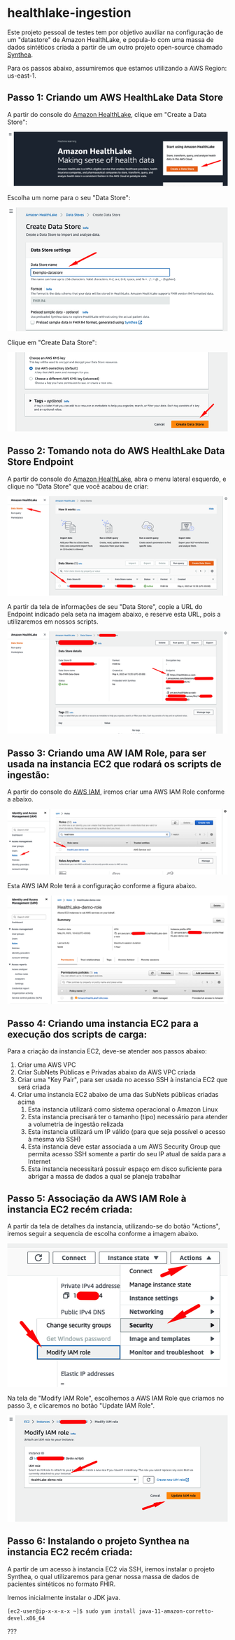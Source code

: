 # healthlake-ingestion
Este projeto pessoal de testes tem por objetivo auxiliar na configuração de um "datastore" de Amazon HealthLake, e popula-lo com uma massa de dados sintéticos criada a partir de um outro projeto open-source chamado [Synthea](https://github.com/synthetichealth/synthea).  
  
Para os passos abaixo, assumiremos que estamos utilizando a AWS Region: us-east-1.

## Passo 1: Criando um AWS HealthLake Data Store
A partir do console do [Amazon HealthLake](https://us-east-1.console.aws.amazon.com/healthlake/home?region=us-east-1#/), clique em "Create a Data Store":  
  
<kbd>![Amazon HealthLake - Create Data Store - Passo 1 - 1](/images/AmazonHealthLake_create_datastore_1.png)</kbd>
  
Escolha um nome para o seu "Data Store":  
  
<kbd>![Amazon HealthLake - Create Data Store - Passo 1 - 2](/images/AmazonHealthLake_create_datastore_2.png)</kbd>
  
Clique em "Create Data Store":  
  
<kbd>![Amazon HealthLake - Create Data Store - Passo 1 - 3](/images/AmazonHealthLake_create_datastore_3.png)</kbd>
  
## Passo 2: Tomando nota do AWS HealthLake Data Store Endpoint
A partir do console do [Amazon HealthLake](https://us-east-1.console.aws.amazon.com/healthlake/home?region=us-east-1#/), abra o menu lateral esquerdo, e clique no "Data Store" que você acabou de criar:  
  
<kbd>![Amazon HealthLake - Data Store End-point - Passo 2 - 1](/images/AmazonHealthLake_datastore_endpoint_1.png)</kbd>
  
A partir da tela de informações de seu "Data Store", copie a URL do Endpoint indicado pela seta na imagem abaixo, e reserve esta URL, pois a utilizaremos em nossos scripts.  
  
<kbd>![Amazon HealthLake - Data Store End-point - Passo 2 - 2](/images/AmazonHealthLake_datastore_endpoint_2.png)</kbd>
  
## Passo 3: Criando uma AW IAM Role, para ser usada na instancia EC2 que rodará os scripts de ingestão:
A partir do console do [AWS IAM](https://us-east-1.console.aws.amazon.com/iamv2), iremos criar uma AWS IAM Role conforme a abaixo.  
  
<kbd>![Amazon HealthLake - AWS IAM Role - Passo 3 - 1](/images/AmazonHealthLake_iam_role_1.png)</kbd>
  
Esta AWS IAM Role terá a configuração conforme a figura abaixo.  

<kbd>![Amazon HealthLake - AWS IAM Role - Passo 3 - 2](/images/AmazonHealthLake_iam_role_2.png)</kbd>

## Passo 4: Criando uma instancia EC2 para a execução dos scripts de carga:
Para a criação da instancia EC2, deve-se atender aos passos abaixo:  
1. Criar uma AWS VPC
2. Criar SubNets Públicas e Privadas abaixo da AWS VPC criada
3. Criar uma "Key Pair", para ser usada no acesso SSH à instancia EC2 que será criada
4. Criar uma instancia EC2 abaixo de uma das SubNets públicas criadas acima
    1. Esta instancia utilizará como sistema operacional o Amazon Linux
    2. Esta instancia precisará ter o tamanho (tipo) necessário para atender a volumetria de ingestão relizada 
    3. Esta instancia utilizará um IP válido (para que seja possível o acesso à mesma via SSH)
    4. Esta instancia deve estar associada a um AWS Security Group que permita acesso SSH somente a partir do seu IP atual de saída para a Internet
    5. Esta instancia necessitará possuir espaço em disco suficiente para abrigar a massa de dados a qual se planeja trabalhar

## Passo 5: Associação da AWS IAM Role à instancia EC2 recém criada:
A partir da tela de detalhes da instancia, utilizando-se do botão "Actions", iremos seguir a sequencia de escolha conforme a imagem abaixo.  
  
<kbd>![Amazon HealthLake - AWS IAM Role - Passo 5 - 1](/images/AmazonHealthLake_ec2_profile_1.png)</kbd>
  
Na tela de "Modify IAM Role", escolhemos a AWS IAM Role que criamos no passo 3, e clicaremos no botão "Update IAM Role".  
  
<kbd>![Amazon HealthLake - AWS IAM Role - Passo 5 - 1](/images/AmazonHealthLake_ec2_profile_2.png)</kbd>
  
## Passo 6: Instalando o projeto Synthea na instancia EC2 recém criada:
A partir de um acesso à instancia EC2 via SSH, iremos instalar o projeto Synthea, o qual utilizaremos para genar nossa massa de dados de pacientes sintéticos no formato FHIR.  
  
Iremos inicialmente instalar o JDK java.
  
```
[ec2-user@ip-x-x-x-x ~]$ sudo yum install java-11-amazon-corretto-devel.x86_64
```
  
???